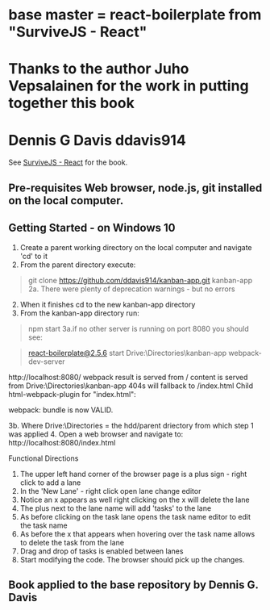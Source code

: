 # base master = react-boilerplate from "SurviveJS - React"
# Thanks to the author Juho Vepsalainen for the work in putting together this book
# Dennis G Davis ddavis914
See [SurviveJS - React](http://survivejs.com/react/introduction/) for the book.

## Pre-requisites Web browser, node.js, git installed on the local computer.

## Getting Started - on Windows 10

1. Create a parent working directory on the local computer and navigate 'cd' to it
2. From the parent directory execute:
> git clone https://github.com/ddavis914/kanban-app.git kanban-app
2a. There were plenty of deprecation warnings - but no errors
2. When it finishes cd to the new kanban-app directory
3. From the kanban-app directory run:
> npm start
3a.if no other server is running on port 8080 you should see:

> react-boilerplate@2.5.6 start Drive:\Directories\kanban-app
> webpack-dev-server

 http://localhost:8080/
webpack result is served from /
content is served from Drive:\Directories\kanban-app
404s will fallback to /index.html
Child html-webpack-plugin for "index.html":

webpack: bundle is now VALID.

3b. Where Drive:\Directories = the hdd/parent driectory from which step 1 was applied
4. Open a web browser and navigate to:
http://localhost:8080/index.html

Functional Directions
1. The upper left hand corner of the browser page is a plus sign - right click to add a lane
2. In the 'New Lane' - right click open lane change editor
3. Notice an x appears as well right clicking on the x will delete the lane
4. The plus next to the lane name will add 'tasks' to the lane
5. As before clicking on the task lane opens the task name editor to edit the task name
6. As before the x that appears when hovering over the task name allows to delete the task from the lane
7. Drag and drop of tasks is enabled between lanes  
4. Start modifying the code. The browser should pick up the changes.

## Book applied to the base repository by Dennis G. Davis
